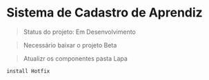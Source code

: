 <h1>Sistema de Cadastro de Aprendiz</h1>

> Status do projeto: Em Desenvolvimento

> Necessário baixar o projeto Beta

> Atualizr os componentes pasta Lapa

```
install Hotfix
```
